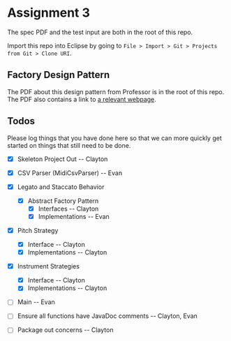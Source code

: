 # Assignment 3

The spec PDF and the test input are both in the root of this repo.

Import this repo into Eclipse by going to `File > Import > Git > Projects from Git > Clone URI`.

## Factory Design Pattern

The PDF about this design pattern from Professor is in the root of this repo. The PDF also 
contains a link to [a relevant webpage](https://refactoring.guru/design-patterns/factory-method).

## Todos

Please log things that you have done here so that we can more quickly get started on things
that still need to be done.

- [x] Skeleton Project Out -- Clayton
- [x] CSV Parser (MidiCsvParser) -- Evan
- [x] Legato and Staccato Behavior
	- [x] Abstract Factory Pattern
		- [x] Interfaces -- Clayton
		- [x] Implementations -- Evan
- [x] Pitch Strategy
	- [x] Interface -- Clayton
	- [x] Implementations -- Clayton
- [x] Instrument Strategies
	- [x] Interface -- Clayton
	- [x] Implementations -- Clayton
- [ ] Main -- Evan
- [ ] Ensure all functions have JavaDoc comments -- Clayton, Evan
- [ ] Package out concerns -- Clayton


